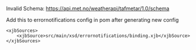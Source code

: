 
Invalid Schema: https://api.met.no/weatherapi/tafmetar/1.0/schema

Add this to errornotifications config in pom after generating new config
~~~
<xjbSources>
    <xjbSource>src/main/xsd/errornotifications/binding.xjb</xjbSource>
</xjbSources>
~~~